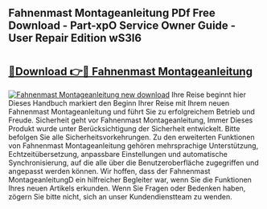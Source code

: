 ## Fahnenmast Montageanleitung PDf Free Download - Part-xpO Service Owner Guide - User Repair Edition wS3l6

# <h2><a href="http://df7pr1.blite.top/?on=Fahnenmast+Montageanleitung">🔗Download 👉🔴 Fahnenmast Montageanleitung</a></h2>

[![Fahnenmast Montageanleitung new download](https://i.imgur.com/lujVjoI.png)](http://df7pr1.blite.top/?on=Fahnenmast+Montageanleitung)
Ihre Reise beginnt hier Dieses Handbuch markiert den Beginn Ihrer Reise mit Ihrem neuen Fahnenmast Montageanleitung und führt Sie zu erfolgreichem Betrieb und Freude. Sicherheit geht vor Fahnenmast Montageanleitung, Immer Dieses Produkt wurde unter Berücksichtigung der Sicherheit entwickelt. Bitte befolgen Sie alle Sicherheitsvorkehrungen. Zu den erweiterten Funktionen von Fahnenmast Montageanleitung gehören mehrsprachige Unterstützung, Echtzeitübersetzung, anpassbare Einstellungen und automatische Synchronisierung, auf die alle über die Benutzeroberfläche zugegriffen und angepasst werden können. Wir hoffen, dass der Fahnenmast MontageanleitungD ein hilfreicher Begleiter war, wenn Sie die Funktionen Ihres neuen Artikels erkunden. Wenn Sie Fragen oder Bedenken haben, zögern Sie bitte nicht, sich an unser Kundendienstteam zu wenden.
